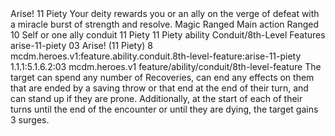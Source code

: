 <ability>
  <name>Arise!</name>
  <cost>11 Piety</cost>
  <flavor>Your deity rewards you or an ally on the verge of defeat with a miracle burst of strength and resolve.</flavor>
  <keywords>
    <keyword>Magic</keyword>
    <keyword>Ranged</keyword>
  </keywords>
  <type>Main action</type>
  <distance>Ranged 10</distance>
  <target>Self or one ally</target>
  <metadata>
    <class>conduit</class>
    <cost>11 Piety</cost>
    <cost_amount>11</cost_amount>
    <cost_resource>Piety</cost_resource>
    <feature_type>ability</feature_type>
    <file_dpath>Conduit/8th-Level Features</file_dpath>
    <item_id>arise-11-piety</item_id>
    <item_index>03</item_index>
    <item_name>Arise! (11 Piety)</item_name>
    <level>8</level>
    <scc>mcdm.heroes.v1:feature.ability.conduit.8th-level-feature:arise-11-piety</scc>
    <scdc>1.1.1:5.1.6.2:03</scdc>
    <source>mcdm.heroes.v1</source>
    <type>feature/ability/conduit/8th-level-feature</type>
  </metadata>
  <effects>
    <effect type="mundane">The target can spend any number of Recoveries, can end any effects on them that are ended by a saving throw or that end at the end of their turn, and can stand up if they are prone. Additionally, at the start of each of their turns until the end of the encounter or until they are dying, the target gains 3 surges.</effect>
  </effects>
</ability>
